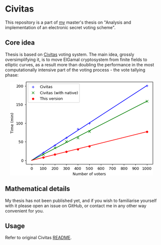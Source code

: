 # Civitas
This repository is a part of [my](https://github.com/stubbornick) master's thesis on "Analysis and implementation of an electronic secret voting scheme".

## Core idea
Thesis is based on [Civitas](https://research.cs.cornell.edu/civitas/) voting system. The main idea, grossly oversimplifying it, is to move ElGamal cryptosystem from finite fields to elliptic curves, as a result more than doubling the performance in the most computationally intensive part of the voting process - the vote tallying phase:
<p align="center">
  <img alt="Performance comparison" src="docs/performance_comparison.png">
</p>

## Mathematical details
My thesis has not been published yet, and if you wish to familiarise yourself with it please open an issue on GitHub, or contact me in any other way convenient for you.

## Usage
Refer to original Civitas [README](docs/README.civitas).

